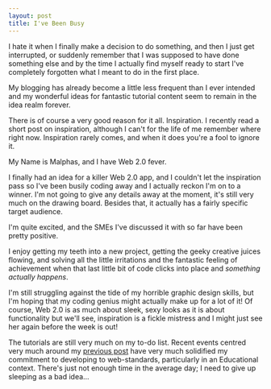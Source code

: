 ```yaml
---
layout: post
title: I've Been Busy
---
```


I hate it when I finally make a decision to do something, and then I just get interrupted, or suddenly remember that I was supposed to have done something else and by the time I actually find myself ready to start I've completely forgotten what I meant to do in the first place.

My blogging has already become a little less frequent than I ever intended and my wonderful ideas for fantastic tutorial content seem to remain in the idea realm forever.

There is of course a very good reason for it all. Inspiration. I recently read a short post on inspiration, although I can't for the life of me remember where right now. Inspiration rarely comes, and when it does you're a fool to ignore it.

My Name is Malphas, and I have Web 2.0 fever.

I finally had an idea for a killer Web 2.0 app, and I couldn't let the inspiration pass so I've been busily coding away and I actually reckon I'm on to a winner. I'm not going to give any details away at the moment, it's still very much on the drawing board. Besides that, it actually has a fairly specific target audience.

I'm quite excited, and the SMEs I've discussed it with so far have been pretty positive.

I enjoy getting my teeth into a new project, getting the geeky creative juices flowing, and solving all the little irritations and the fantastic feeling of achievement when that last little bit of code clicks into place and *something actually happens*.

I'm still struggling against the tide of my horrible graphic design skills, but I'm hoping that my coding genius might actually make up for a lot of it! Of course, Web 2.0 is as much about sleek, sexy looks as it is about functionality but we'll see, inspiration is a fickle mistress and I might just see her again before the week is out!

The tutorials are still very much on my to-do list. Recent events centred very much around my [previous post](#old_broken_link) have very much solidified my commitment to developing to web-standards, particularly in an Educational context. There's just not enough time in the average day; I need to give up sleeping as a bad idea...